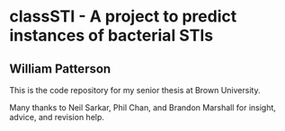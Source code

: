 # classSTI - A project to predict instances of bacterial STIs

## William Patterson

This is the code repository for my senior thesis at Brown University.

Many thanks to Neil Sarkar, Phil Chan, and Brandon Marshall for insight, advice, and revision help.
